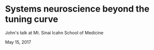 # Systems neuroscience beyond the tuning curve
John's talk at Mt. Sinai Icahn School of Medicine

May 15, 2017

